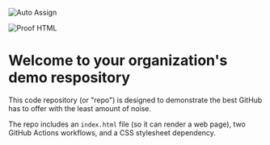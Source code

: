 ![Auto Assign](https://github.com/AKA-NETWORK/demo-repository/actions/workflows/auto-assign.yml/badge.svg)

![Proof HTML](https://github.com/AKA-NETWORK/demo-repository/actions/workflows/proof-html.yml/badge.svg)

# Welcome to your organization's demo respository
This code repository (or "repo") is designed to demonstrate the best GitHub has to offer with the least amount of noise.

The repo includes an `index.html` file (so it can render a web page), two GitHub Actions workflows, and a CSS stylesheet dependency.
